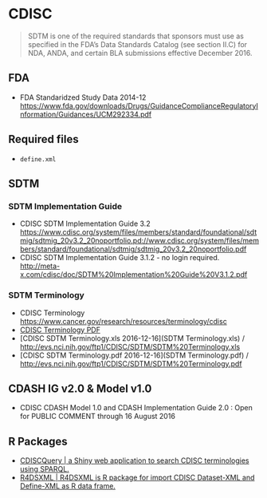 # CDISC

> SDTM is one of the required standards that sponsors must use as specified in the FDA’s Data Standards Catalog (see section II.C) for NDA, ANDA, and certain BLA submissions effective December 2016.

## FDA

- FDA Standaridzed Study Data 2014-12 <https://www.fda.gov/downloads/Drugs/GuidanceComplianceRegulatoryInformation/Guidances/UCM292334.pdf>

## Required files

- `define.xml`

## SDTM

### SDTM Implementation Guide

- CDISC SDTM Implementation Guide 3.2 <https://www.cdisc.org/system/files/members/standard/foundational/sdtmig/sdtmig_20v3.2_20noportfolio.pd://www.cdisc.org/system/files/members/standard/foundational/sdtmig/sdtmig_20v3.2_20noportfolio.pdf>
- CDISC SDTM Implementation Guide 3.1.2 - no login required. <http://meta-x.com/cdisc/doc/SDTM%20Implementation%20Guide%20V3.1.2.pdf>

### SDTM Terminology

- CDISC Terminology <https://www.cancer.gov/research/resources/terminology/cdisc>
- [CDISC Terminology PDF](https://evs.nci.nih.gov/ftp1/CDISC/SDTM/SDTM%20Terminology.pdf)
- [CDISC SDTM Terminology.xls 2016-12-16](SDTM Terminology.xls) / <http://evs.nci.nih.gov/ftp1/CDISC/SDTM/SDTM%20Terminology.xls>
- [CDISC SDTM Terminology.pdf 2016-12-16](SDTM Terminology.pdf) / <http://evs.nci.nih.gov/ftp1/CDISC/SDTM/SDTM%20Terminology.pdf>

## CDASH IG v2.0 & Model v1.0

- CDISC CDASH Model 1.0 and CDASH Implementation Guide 2.0 : Open for PUBLIC COMMENT through 16 August 2016

## R Packages

- [CDISCQuery | a Shiny web application to search CDISC terminologies using SPARQL.](https://github.com/mokjpn/CDISCQuery)
- [R4DSXML | R4DSXML is R package for import CDISC Dataset-XML and Define-XML as R data frame.](https://github.com/DataDrivenInc/R4DSXML)



